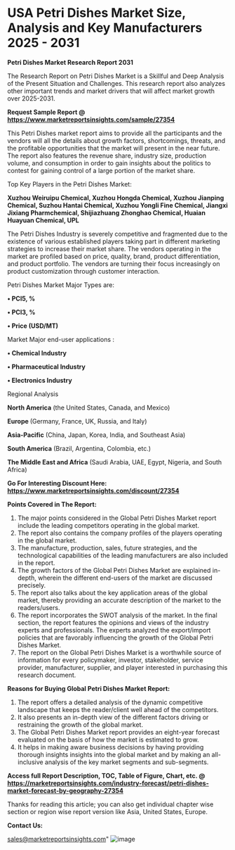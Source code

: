 # USA Petri Dishes Market Size, Analysis and Key Manufacturers 2025 - 2031

<strong>Petri Dishes Market Research Report 2031</strong>

The Research Report on Petri Dishes Market is a Skillful and Deep Analysis of the Present Situation and Challenges. This research report also analyzes other important trends and market drivers that will affect market growth over 2025-2031.

<strong>Request Sample Report @ <a href=https://www.marketreportsinsights.com/sample/27354>https://www.marketreportsinsights.com/sample/27354</a></strong>

This Petri Dishes market report aims to provide all the participants and the vendors will all the details about growth factors, shortcomings, threats, and the profitable opportunities that the market will present in the near future. The report also features the revenue share, industry size, production volume, and consumption in order to gain insights about the politics to contest for gaining control of a large portion of the market share.

Top Key Players in the Petri Dishes Market:

<strong>Xuzhou Weiruipu Chemical, Xuzhou Hongda Chemical, Xuzhou Jianping Chemical, Suzhou Hantai Chemical, Xuzhou Yongli Fine Chemical, Jiangxi Jixiang Pharmchemical, Shijiazhuang Zhonghao Chemical, Huaian Huayuan Chemical, UPL</strong>

The Petri Dishes Industry is severely competitive and fragmented due to the existence of various established players taking part in different marketing strategies to increase their market share. The vendors operating in the market are profiled based on price, quality, brand, product differentiation, and product portfolio. The vendors are turning their focus increasingly on product customization through customer interaction.

Petri Dishes Market Major Types are:

<strong>• PCl5, %

• PCl3, %

• Price (USD/MT)</strong>

Market Major end-user applications :

<strong>• Chemical Industry

• Pharmaceutical Industry

• Electronics Industry</strong>

Regional Analysis

</u><strong><b>North America</b></strong> (the United States, Canada, and Mexico)

<strong><b>Europe </b></strong>(Germany, France, UK, Russia, and Italy)

<strong><b>Asia-Pacific</b></strong> (China, Japan, Korea, India, and Southeast Asia)

<strong><b>South America</b></strong> (Brazil, Argentina, Colombia, etc.)

<strong><b>The Middle East and Africa</b></strong> (Saudi Arabia, UAE, Egypt, Nigeria, and South Africa)

<strong>Go For Interesting Discount Here: <a href=https://www.marketreportsinsights.com/discount/27354>https://www.marketreportsinsights.com/discount/27354</a></strong>

<strong>Points Covered in The Report:</strong>
<ol>
  <li>The major points considered in the Global Petri Dishes Market report include the leading competitors operating in the global market.</li>
  <li>The report also contains the company profiles of the players operating in the global market.</li>
  <li>The manufacture, production, sales, future strategies, and the technological capabilities of the leading manufacturers are also included in the report.</li>
  <li>The growth factors of the Global Petri Dishes Market are explained in-depth, wherein the different end-users of the market are discussed precisely.</li>
  <li>The report also talks about the key application areas of the global market, thereby providing an accurate description of the market to the readers/users.</li>
  <li>The report incorporates the SWOT analysis of the market. In the final section, the report features the opinions and views of the industry experts and professionals. The experts analyzed the export/import policies that are favorably influencing the growth of the Global Petri Dishes Market.</li>
  <li>The report on the Global Petri Dishes Market is a worthwhile source of information for every policymaker, investor, stakeholder, service provider, manufacturer, supplier, and player interested in purchasing this research document.</li>
</ol>
<strong>Reasons for Buying Global Petri Dishes Market Report:</strong>

<ol>
  <li>The report offers a detailed analysis of the dynamic competitive landscape that keeps the reader/client well ahead of the competitors.</li>
  <li>It also presents an in-depth view of the different factors driving or restraining the growth of the global market.</li>
  <li>The Global Petri Dishes Market report provides an eight-year forecast evaluated on the basis of how the market is estimated to grow.</li>
  <li>It helps in making aware business decisions by having providing thorough insights insights into the global market and by making an all-inclusive analysis of the key market segments and sub-segments.</li>
</ol>
<strong>Access full Report Description, TOC, Table of Figure, Chart, etc. @ <a href=https://marketreportsinsights.com/industry-forecast/petri-dishes-market-forecast-by-geography-27354>https://marketreportsinsights.com/industry-forecast/petri-dishes-market-forecast-by-geography-27354</a></strong>


Thanks for reading this article; you can also get individual chapter wise section or region wise report version like Asia, United States, Europe.

<strong>Contact Us:</strong>

sales@marketreportsinsights.com"
![image](https://github.com/user-attachments/assets/ed6f55af-3cf4-4481-8ec3-953b770cd285)
